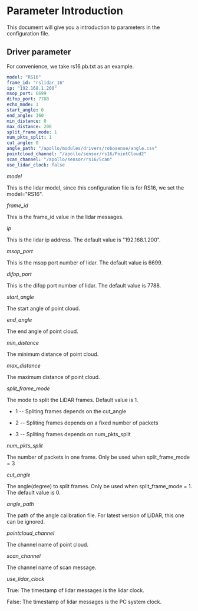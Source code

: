 # Parameter Introduction



This document will give you a introduction to  parameters in the configuration file.  



## Driver parameter

For convenience, we take rs16.pb.txt as an example.

```yaml
model: "RS16"	
frame_id: "rslidar_16"
ip: "192.168.1.200"
msop_port: 6699
difop_port: 7788
echo_mode: 1
start_angle: 0
end_angle: 360
min_distance: 0
max_distance: 200
split_frame_mode: 1
num_pkts_split: 1
cut_angle: 0
angle_path: "/apollo/modules/drivers/robosense/angle.csv"
pointcloud_channel: "/apollo/sensor/rs16/PointCloud2"
scan_channel: "/apollo/sensor/rs16/Scan"
use_lidar_clock: false
```

*model*

This is the lidar model, since this configuration file is for RS16, we set the model="RS16".



*frame_id*

This is the frame_id value in the lidar messages.



*ip*

This is the lidar ip address. The default value is "192.168.1.200".



*msop_port*

This is the msop port number of lidar. The default value is 6699.



*difop_port*

This is the difop port number of lidar. The default value is 7788.



*start_angle*

The start angle of point cloud.



*end_angle*

The end angle of point cloud.



*min_distance*

The minimum distance of point cloud.



*max_distance*

The maximum distance of point cloud.



*split_frame_mode*

The mode to split the LiDAR frames. Default value is 1.

- 1 -- Spliting frames depends on the cut_angle

- 2 -- Spliting frames depends on a fixed number of packets

- 3 -- Spliting frames depends on num_pkts_split



*num_pkts_split*

The number of packets in one frame. Only be used when split_frame_mode = 3



*cut_angle*

 The angle(degree) to split frames. Only be used when split_frame_mode = 1. The default value is 0.



*angle_path*

The path of the angle calibration file. For latest version of LiDAR, this one can be ignored.



*pointcloud_channel*

The channel name of point cloud.



*scan_channel*

The channel name of scan message.



*use_lidar_clock*

True: The timestamp of lidar messages is the lidar clock.

False: The timestamp of lidar messages is the PC system clock.